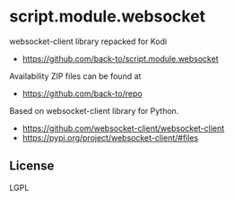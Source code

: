 script.module.websocket
=======================

websocket-client library repacked for Kodi

- https://github.com/back-to/script.module.websocket

Availability ZIP files can be found at

- https://github.com/back-to/repo

Based on websocket-client library for Python.

- https://github.com/websocket-client/websocket-client
- https://pypi.org/project/websocket-client/#files

License
-------

LGPL
